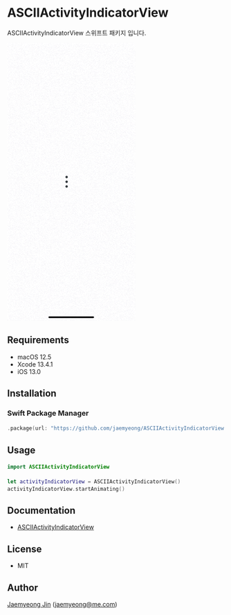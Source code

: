 # ASCIIActivityIndicatorView

ASCIIActivityIndicatorView 스위프트 패키지 입니다.

![Preview](assets/images/preview.gif)

## Requirements

- macOS 12.5
- Xcode 13.4.1
- iOS 13.0

## Installation

### Swift Package Manager

```swift
.package(url: "https://github.com/jaemyeong/ASCIIActivityIndicatorView.git", .upToNextMajor(from: "0.1.1"))
```

## Usage

```swift
import ASCIIActivityIndicatorView

let activityIndicatorView = ASCIIActivityIndicatorView()
activityIndicatorView.startAnimating()
```

## Documentation

- [ASCIIActivityIndicatorView](https://ascii-activity-indicator-view.jaemyeong.com/docs/documentation/asciiactivityindicatorview/)

## License

- MIT

## Author

[Jaemyeong Jin](https://github.com/jaemyeong) ([jaemyeong@me.com](mailto:jaemyeong@me.com))
